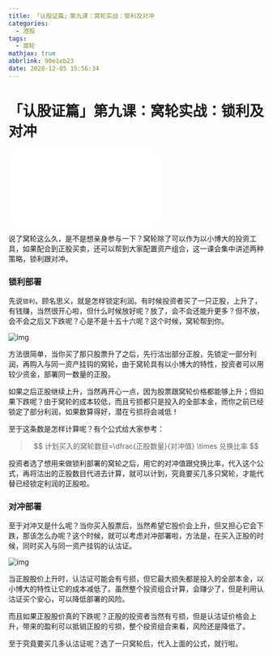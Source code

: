 ```yaml
---
title: 「认股证篇」第九课：窝轮实战：锁利及对冲
categories:
  - 港股
tags:
  - 窝轮
mathjax: true
abbrlink: 90e1eb23
date: 2020-12-05 15:56:34
---
```


# 「认股证篇」第九课：窝轮实战：锁利及对冲

<div class="bilibili">
    <iframe src="//player.bilibili.com/player.html?aid=798074207&bvid=BV16y4y1S7ow&cid=263132072&page=1" scrolling="no" border="0" frameborder="no" framespacing="0" allowfullscreen="true"> </iframe>
</div>

说了窝轮这么久，是不是想亲身参与一下？窝轮除了可以作为以小博大的投资工具，如果配合到正股买卖，还可以帮到大家配置资产组合，这一课会集中讲述两种策略，锁利跟对冲。

### 锁利部署

先说`锁利`，顾名思义，就是怎样锁定利润。有时候投资者买了一只正股，上升了，有钱赚，当然很开心啦，但什么时候放好呢？放了，会不会还能升更多？但不放，会不会之后又下跌呢？心是不是十五十六呢？这个时候，窝轮帮到你。

![img](https://cdn.jsdelivr.net/gh/baodongfan/baodongfan.github.io/posts/90e1eb23/1.png)

方法很简单，当你买了那只股票升了之后，先行沽出部分正股，先锁定一部分利润，再购入与同一资产挂钩的窝轮，由于窝轮具有以小博大的特性，投资者可以用较少资金，部署同一数量的正股。

如果之后正股继续上升，当然再开心一点，因为股票跟窝轮价格都能够上升；但如果下跌呢？由于窝轮的成本较低，而且亏损都只是投入的全部本金，而你之前已经锁定了部分利润，如果数算得好，潜在亏损将会减低！

至于这条数是怎样计算呢？有个公式给大家参考：
> $$
计划买入的窝轮数目=\dfrac{正股数量}{对冲值} \times 兑换比率
$$
 

投资者选了想用来做锁利部署的窝轮之后，用它的对冲值跟兌换比率，代入这个公式，再将沽出的正股数目代进去计算，就可以计到，究竟要买几多只窝轮，才能代替已经锁定利润的正股啦。

### 对冲部署

至于对冲又是什么呢？当你买入股票后，当然希望它股价会上升，但又担心它会下跌，那该怎么办呢？这个时候，就可以考虑对冲部署啦，方法是，在买入正股的时候，同时买入与同一资产挂钩的认沽证。

![img](https://cdn.jsdelivr.net/gh/baodongfan/baodongfan.github.io/posts/90e1eb23/2.jpg)

当正股股价上升时，认沽证可能会有亏损，但它最大损失都是投入的全部本金，以小博大的特性让它的成本减低了。虽然整个投资组合计算，会赚少了，但是利用认沽证买个安心，可以降低部署的风险。

而且如果正股股价真的下跌呢？正股的投资者当然有亏损，但是认沽证价格会上升，带来的盈利可以抵销正股的亏损，整个投资组合来看，风险还是降低了。

至于究竟要买几多认沽证呢？选了一只窝轮后，代入上面的公式，就行啦。


